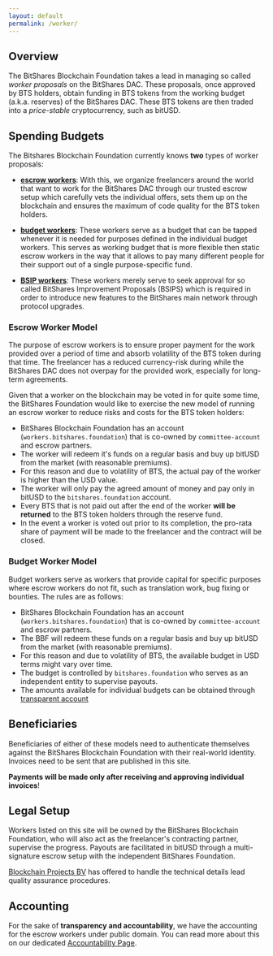 ```yaml
---
layout: default
permalink: /worker/
---
```


## Overview

The BitShares Blockchain Foundation takes a lead in managing so called
*worker proposals* on the BitShares DAC. These proposals, once approved
by BTS holders, obtain funding in BTS tokens from the working budget
(a.k.a. reserves) of the BitShares DAC. These BTS tokens are then traded
into a *price-stable* cryptocurrency, such as bitUSD.

## Spending Budgets

The Bitshares Blockchain Foundation currently knows **two** types of
worker proposals:

* [**escrow workers**](/worker/escrow): With this, we organize
  freelancers around the world that want to work for the BitShares DAC
  through our trusted escrow setup which carefully vets the individual
  offers, sets them up on the blockchain and ensures the maximum of code
  quality for the BTS token holders.

* [**budget workers**](/worker/budget): These workers serve as a budget
  that can be tapped whenever it is needed for purposes defined in the
  individual budget workers. This serves as working budget that is more
  flexible then static escrow workers in the way that it allows to pay
  many different people for their support out of a single purpose-specific
  fund.

* [**BSIP workers**](/worker/bsip): These workers merely serve to seek
  approval for so called BitShares Improvement Proposals (BSIPS) which
  is required in order to introduce new features to the BitShares main
  network through protocol upgrades.

### Escrow Worker Model

The purpose of escrow workers is to ensure proper payment for the work
provided over a period of time and absorb volatility of the BTS token
during that time. The freelancer has a reduced currency-risk during
while the BitShares DAC does not overpay for the provided work,
especially for long-term agreements.

Given that a worker on the blockchain may be voted in for quite some
time, the BitShares Foundation would like to exercise the new model of
running an escrow worker to reduce risks and costs for the BTS token
holders:

* BitShares Blockchain Foundation has an account (`workers.bitshares.foundation`) that is co-owned by `committee-account` and escrow partners.
* The worker will redeem it's funds on a regular basis and buy up bitUSD from the market (with reasonable premiums).
* For this reason and due to volatility of BTS, the actual pay of the worker is higher than the USD value.
* The worker will only pay the agreed amount of money and pay only in bitUSD to the `bitshares.foundation` account.
* Every BTS that is not paid out after the end of the worker **will be returned** to the BTS token holders through the reserve fund.
* In the event a worker is voted out prior to its completion, the pro-rata share of payment will be made to the freelancer and the contract will be closed.

### Budget Worker Model

Budget workers serve as workers that provide capital for specific
purposes where escrow workers do not fit, such as translation work,
bug fixing or bounties. The rules are as follows:

* BitShares Blockchain Foundation has an account (`workers.bitshares.foundation`) that is co-owned by `committee-account` and escrow partners.
* The BBF will redeem these funds on a regular basis and buy up bitUSD from the market (with reasonable premiums).
* For this reason and due to volatility of BTS, the available budget in USD terms might vary over time.
* The budget is controlled by `bitshares.foundation` who serves as an independent entity to supervise payouts.
* The amounts available for individual budgets can be obtained through [transparent account](/accounting)

## Beneficiaries

Beneficiaries of either of these models need to authenticate themselves
against the BitShares Blockchain Foundation with their real-world identity.
Invoices need to be sent that are published in this site.

**Payments will be made only after receiving and approving individual
invoices**!


## Legal Setup

Workers listed on this site will be owned by the BitShares Blockchain
Foundation, who will also act as the freelancer's contracting partner,
supervise the progress. Payouts are facilitated in bitUSD through a
multi-signature escrow setup with the independent BitShares Foundation.

[Blockchain Projects BV](http://blockchainprojectsbv.com) has offered to
handle the technical details lead quality assurance procedures.

## Accounting

For the sake of **transparency and accountability**, we have the
accounting for the escrow workers under public domain. You can read more
about this on our dedicated [Accountability Page](/accounting).
